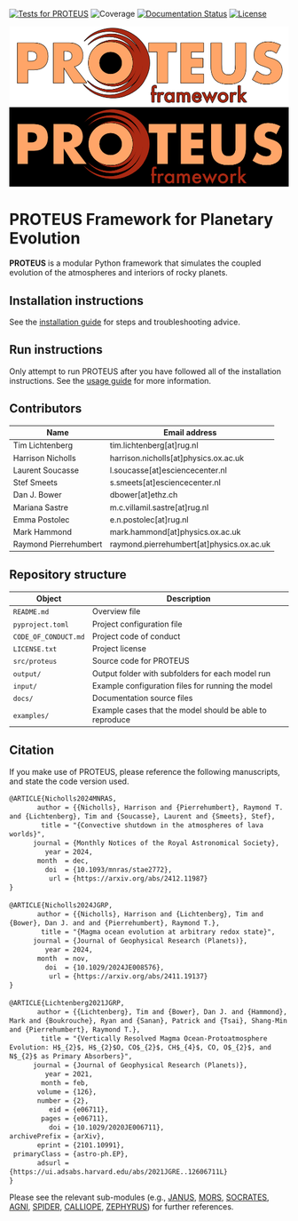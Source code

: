 [![Tests for PROTEUS](https://github.com/FormingWorlds/PROTEUS/actions/workflows/tests.yaml/badge.svg)](https://github.com/FormingWorlds/PROTEUS/actions/workflows/tests.yaml)
![Coverage](https://gist.githubusercontent.com/stefsmeets/b4ee7dab92e20644bcb3a5ad09f71165/raw/covbadge.svg)
[![Documentation Status](https://readthedocs.org/projects/fwl-proteus/badge/?version=latest)](https://fwl-proteus.readthedocs.io/en/latest/?badge=latest)
[![License](https://img.shields.io/badge/License-Apache_2.0-blue.svg)](https://opensource.org/licenses/Apache-2.0)

![PROTEUS banner](https://raw.githubusercontent.com/FormingWorlds/PROTEUS/main/docs/assets/PROTEUS_white.png#gh-light-mode-only)
![PROTEUS banner](https://raw.githubusercontent.com/FormingWorlds/PROTEUS/main/docs/assets/PROTEUS_black.png#gh-dark-mode-only)

# PROTEUS Framework for Planetary Evolution

**PROTEUS** is a modular Python framework that simulates the coupled evolution of the atmospheres and interiors of rocky planets.

## Installation instructions

See the [installation guide](https://fwl-proteus.readthedocs.io/en/latest/installation/) for steps and troubleshooting advice.

## Run instructions

Only attempt to run PROTEUS after you have followed all of the installation instructions.
See the [usage guide](https://fwl-proteus.readthedocs.io/en/latest/usage/) for more information.

## Contributors

| Name  | Email address |
| -     | -             |
Tim Lichtenberg         | tim.lichtenberg[at]rug.nl |
Harrison Nicholls       | harrison.nicholls[at]physics.ox.ac.uk |
Laurent Soucasse        | l.soucasse[at]esciencecenter.nl |
Stef Smeets             | s.smeets[at]esciencecenter.nl |
Dan J. Bower            | dbower[at]ethz.ch |
Mariana Sastre       | m.c.villamil.sastre[at]rug.nl |
Emma Postolec           | e.n.postolec[at]rug.nl |
Mark Hammond            | mark.hammond[at]physics.ox.ac.uk |
Raymond Pierrehumbert   | raymond.pierrehumbert[at]physics.ox.ac.uk |

## Repository structure

| Object                | Description                                               |
| -                     | -                                                         |
| `README.md`           | Overview file                                             |
| `pyproject.toml`	   | Project configuration file                                |
| `CODE_OF_CONDUCT.md`  | Project code of conduct                                   |
| `LICENSE.txt`         | Project license                                           |
| `src/proteus`         | Source code for PROTEUS                                   |
| `output/`             | Output folder with subfolders for each model run          |
| `input/`              | Example configuration files for running the model         |
| `docs/`		   | Documentation source files                                |
| `examples/`           | Example cases that the model should be able to reproduce  |

## Citation

If you make use of PROTEUS, please reference the following manuscripts, and state the code version used.

```
@ARTICLE{Nicholls2024MNRAS,
       author = {{Nicholls}, Harrison and {Pierrehumbert}, Raymond T. and {Lichtenberg}, Tim and {Soucasse}, Laurent and {Smeets}, Stef},
        title = "{Convective shutdown in the atmospheres of lava worlds}",
      journal = {Monthly Notices of the Royal Astronomical Society},
         year = 2024,
       month  = dec,
         doi  = {10.1093/mnras/stae2772},
          url = {https://arxiv.org/abs/2412.11987}
}

@ARTICLE{Nicholls2024JGRP,
       author = {{Nicholls}, Harrison and {Lichtenberg}, Tim and {Bower}, Dan J. and and {Pierrehumbert}, Raymond T.},
        title = "{Magma ocean evolution at arbitrary redox state}",
      journal = {Journal of Geophysical Research (Planets)},
         year = 2024,
       month  = nov,
         doi  = {10.1029/2024JE008576},
          url = {https://arxiv.org/abs/2411.19137}
}

@ARTICLE{Lichtenberg2021JGRP,
       author = {{Lichtenberg}, Tim and {Bower}, Dan J. and {Hammond}, Mark and {Boukrouche}, Ryan and {Sanan}, Patrick and {Tsai}, Shang-Min and {Pierrehumbert}, Raymond T.},
        title = "{Vertically Resolved Magma Ocean-Protoatmosphere Evolution: H$_{2}$, H$_{2}$O, CO$_{2}$, CH$_{4}$, CO, O$_{2}$, and N$_{2}$ as Primary Absorbers}",
      journal = {Journal of Geophysical Research (Planets)},
         year = 2021,
        month = feb,
       volume = {126},
       number = {2},
          eid = {e06711},
        pages = {e06711},
          doi = {10.1029/2020JE006711},
archivePrefix = {arXiv},
       eprint = {2101.10991},
 primaryClass = {astro-ph.EP},
       adsurl = {https://ui.adsabs.harvard.edu/abs/2021JGRE..12606711L}
}
```

Please see the relevant sub-modules (e.g., [JANUS]([url](https://github.com/FormingWorlds/JANUS)), [MORS]([url](https://github.com/FormingWorlds/MORS)), [SOCRATES]([url](https://github.com/nichollsh/SOCRATES)), [AGNI]([url](https://github.com/nichollsh/AGNI)), [SPIDER]([url](https://github.com/djbower/spider)), [CALLIOPE]([url](https://github.com/FormingWorlds/CALLIOPE)), [ZEPHYRUS]([url](https://github.com/FormingWorlds/ZEPHYRUS))) for further references.
